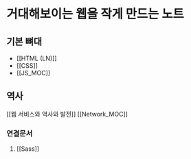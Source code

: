 ---
---

# 거대해보이는 웹을 작게 만드는 노트


## 기본 뼈대
- [[HTML (LN)]]
- [[CSS]]
- [[JS_MOC]]

## 역사
[[웹 서비스와 역사와 발전]]
[[Network_MOC]]




### 연결문서 
1. [[Sass]]
